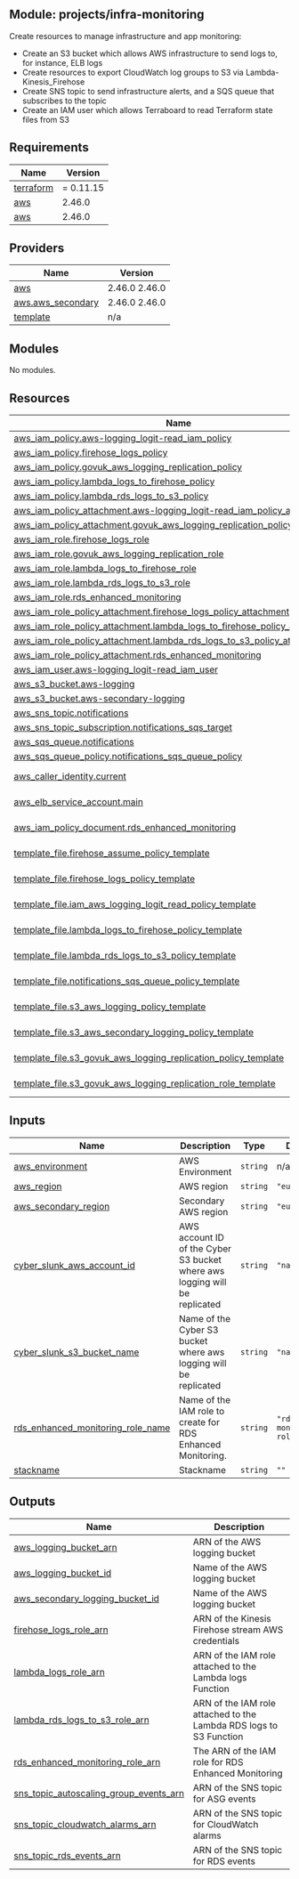 ## Module: projects/infra-monitoring

Create resources to manage infrastructure and app monitoring:
  - Create an S3 bucket which allows AWS infrastructure to send logs to, for
    instance, ELB logs
  - Create resources to export CloudWatch log groups to S3 via Lambda-Kinesis\_Firehose
  - Create SNS topic to send infrastructure alerts, and a SQS queue that subscribes to
    the topic
  - Create an IAM user which allows Terraboard to read Terraform state files from S3

## Requirements

| Name | Version |
|------|---------|
| <a name="requirement_terraform"></a> [terraform](#requirement\_terraform) | = 0.11.15 |
| <a name="requirement_aws"></a> [aws](#requirement\_aws) | 2.46.0 |
| <a name="requirement_aws"></a> [aws](#requirement\_aws) | 2.46.0 |

## Providers

| Name | Version |
|------|---------|
| <a name="provider_aws"></a> [aws](#provider\_aws) | 2.46.0 2.46.0 |
| <a name="provider_aws.aws_secondary"></a> [aws.aws\_secondary](#provider\_aws.aws\_secondary) | 2.46.0 2.46.0 |
| <a name="provider_template"></a> [template](#provider\_template) | n/a |

## Modules

No modules.

## Resources

| Name | Type |
|------|------|
| [aws_iam_policy.aws-logging_logit-read_iam_policy](https://registry.terraform.io/providers/hashicorp/aws/2.46.0/docs/resources/iam_policy) | resource |
| [aws_iam_policy.firehose_logs_policy](https://registry.terraform.io/providers/hashicorp/aws/2.46.0/docs/resources/iam_policy) | resource |
| [aws_iam_policy.govuk_aws_logging_replication_policy](https://registry.terraform.io/providers/hashicorp/aws/2.46.0/docs/resources/iam_policy) | resource |
| [aws_iam_policy.lambda_logs_to_firehose_policy](https://registry.terraform.io/providers/hashicorp/aws/2.46.0/docs/resources/iam_policy) | resource |
| [aws_iam_policy.lambda_rds_logs_to_s3_policy](https://registry.terraform.io/providers/hashicorp/aws/2.46.0/docs/resources/iam_policy) | resource |
| [aws_iam_policy_attachment.aws-logging_logit-read_iam_policy_attachment](https://registry.terraform.io/providers/hashicorp/aws/2.46.0/docs/resources/iam_policy_attachment) | resource |
| [aws_iam_policy_attachment.govuk_aws_logging_replication_policy_attachment](https://registry.terraform.io/providers/hashicorp/aws/2.46.0/docs/resources/iam_policy_attachment) | resource |
| [aws_iam_role.firehose_logs_role](https://registry.terraform.io/providers/hashicorp/aws/2.46.0/docs/resources/iam_role) | resource |
| [aws_iam_role.govuk_aws_logging_replication_role](https://registry.terraform.io/providers/hashicorp/aws/2.46.0/docs/resources/iam_role) | resource |
| [aws_iam_role.lambda_logs_to_firehose_role](https://registry.terraform.io/providers/hashicorp/aws/2.46.0/docs/resources/iam_role) | resource |
| [aws_iam_role.lambda_rds_logs_to_s3_role](https://registry.terraform.io/providers/hashicorp/aws/2.46.0/docs/resources/iam_role) | resource |
| [aws_iam_role.rds_enhanced_monitoring](https://registry.terraform.io/providers/hashicorp/aws/2.46.0/docs/resources/iam_role) | resource |
| [aws_iam_role_policy_attachment.firehose_logs_policy_attachment](https://registry.terraform.io/providers/hashicorp/aws/2.46.0/docs/resources/iam_role_policy_attachment) | resource |
| [aws_iam_role_policy_attachment.lambda_logs_to_firehose_policy_attachment](https://registry.terraform.io/providers/hashicorp/aws/2.46.0/docs/resources/iam_role_policy_attachment) | resource |
| [aws_iam_role_policy_attachment.lambda_rds_logs_to_s3_policy_attachment](https://registry.terraform.io/providers/hashicorp/aws/2.46.0/docs/resources/iam_role_policy_attachment) | resource |
| [aws_iam_role_policy_attachment.rds_enhanced_monitoring](https://registry.terraform.io/providers/hashicorp/aws/2.46.0/docs/resources/iam_role_policy_attachment) | resource |
| [aws_iam_user.aws-logging_logit-read_iam_user](https://registry.terraform.io/providers/hashicorp/aws/2.46.0/docs/resources/iam_user) | resource |
| [aws_s3_bucket.aws-logging](https://registry.terraform.io/providers/hashicorp/aws/2.46.0/docs/resources/s3_bucket) | resource |
| [aws_s3_bucket.aws-secondary-logging](https://registry.terraform.io/providers/hashicorp/aws/2.46.0/docs/resources/s3_bucket) | resource |
| [aws_sns_topic.notifications](https://registry.terraform.io/providers/hashicorp/aws/2.46.0/docs/resources/sns_topic) | resource |
| [aws_sns_topic_subscription.notifications_sqs_target](https://registry.terraform.io/providers/hashicorp/aws/2.46.0/docs/resources/sns_topic_subscription) | resource |
| [aws_sqs_queue.notifications](https://registry.terraform.io/providers/hashicorp/aws/2.46.0/docs/resources/sqs_queue) | resource |
| [aws_sqs_queue_policy.notifications_sqs_queue_policy](https://registry.terraform.io/providers/hashicorp/aws/2.46.0/docs/resources/sqs_queue_policy) | resource |
| [aws_caller_identity.current](https://registry.terraform.io/providers/hashicorp/aws/2.46.0/docs/data-sources/caller_identity) | data source |
| [aws_elb_service_account.main](https://registry.terraform.io/providers/hashicorp/aws/2.46.0/docs/data-sources/elb_service_account) | data source |
| [aws_iam_policy_document.rds_enhanced_monitoring](https://registry.terraform.io/providers/hashicorp/aws/2.46.0/docs/data-sources/iam_policy_document) | data source |
| [template_file.firehose_assume_policy_template](https://registry.terraform.io/providers/hashicorp/template/latest/docs/data-sources/file) | data source |
| [template_file.firehose_logs_policy_template](https://registry.terraform.io/providers/hashicorp/template/latest/docs/data-sources/file) | data source |
| [template_file.iam_aws_logging_logit_read_policy_template](https://registry.terraform.io/providers/hashicorp/template/latest/docs/data-sources/file) | data source |
| [template_file.lambda_logs_to_firehose_policy_template](https://registry.terraform.io/providers/hashicorp/template/latest/docs/data-sources/file) | data source |
| [template_file.lambda_rds_logs_to_s3_policy_template](https://registry.terraform.io/providers/hashicorp/template/latest/docs/data-sources/file) | data source |
| [template_file.notifications_sqs_queue_policy_template](https://registry.terraform.io/providers/hashicorp/template/latest/docs/data-sources/file) | data source |
| [template_file.s3_aws_logging_policy_template](https://registry.terraform.io/providers/hashicorp/template/latest/docs/data-sources/file) | data source |
| [template_file.s3_aws_secondary_logging_policy_template](https://registry.terraform.io/providers/hashicorp/template/latest/docs/data-sources/file) | data source |
| [template_file.s3_govuk_aws_logging_replication_policy_template](https://registry.terraform.io/providers/hashicorp/template/latest/docs/data-sources/file) | data source |
| [template_file.s3_govuk_aws_logging_replication_role_template](https://registry.terraform.io/providers/hashicorp/template/latest/docs/data-sources/file) | data source |

## Inputs

| Name | Description | Type | Default | Required |
|------|-------------|------|---------|:--------:|
| <a name="input_aws_environment"></a> [aws\_environment](#input\_aws\_environment) | AWS Environment | `string` | n/a | yes |
| <a name="input_aws_region"></a> [aws\_region](#input\_aws\_region) | AWS region | `string` | `"eu-west-1"` | no |
| <a name="input_aws_secondary_region"></a> [aws\_secondary\_region](#input\_aws\_secondary\_region) | Secondary AWS region | `string` | `"eu-west-2"` | no |
| <a name="input_cyber_slunk_aws_account_id"></a> [cyber\_slunk\_aws\_account\_id](#input\_cyber\_slunk\_aws\_account\_id) | AWS account ID of the Cyber S3 bucket where aws logging will be replicated | `string` | `"na"` | no |
| <a name="input_cyber_slunk_s3_bucket_name"></a> [cyber\_slunk\_s3\_bucket\_name](#input\_cyber\_slunk\_s3\_bucket\_name) | Name of the Cyber S3 bucket where aws logging will be replicated | `string` | `"na"` | no |
| <a name="input_rds_enhanced_monitoring_role_name"></a> [rds\_enhanced\_monitoring\_role\_name](#input\_rds\_enhanced\_monitoring\_role\_name) | Name of the IAM role to create for RDS Enhanced Monitoring. | `string` | `"rds-monitoring-role"` | no |
| <a name="input_stackname"></a> [stackname](#input\_stackname) | Stackname | `string` | `""` | no |

## Outputs

| Name | Description |
|------|-------------|
| <a name="output_aws_logging_bucket_arn"></a> [aws\_logging\_bucket\_arn](#output\_aws\_logging\_bucket\_arn) | ARN of the AWS logging bucket |
| <a name="output_aws_logging_bucket_id"></a> [aws\_logging\_bucket\_id](#output\_aws\_logging\_bucket\_id) | Name of the AWS logging bucket |
| <a name="output_aws_secondary_logging_bucket_id"></a> [aws\_secondary\_logging\_bucket\_id](#output\_aws\_secondary\_logging\_bucket\_id) | Name of the AWS logging bucket |
| <a name="output_firehose_logs_role_arn"></a> [firehose\_logs\_role\_arn](#output\_firehose\_logs\_role\_arn) | ARN of the Kinesis Firehose stream AWS credentials |
| <a name="output_lambda_logs_role_arn"></a> [lambda\_logs\_role\_arn](#output\_lambda\_logs\_role\_arn) | ARN of the IAM role attached to the Lambda logs Function |
| <a name="output_lambda_rds_logs_to_s3_role_arn"></a> [lambda\_rds\_logs\_to\_s3\_role\_arn](#output\_lambda\_rds\_logs\_to\_s3\_role\_arn) | ARN of the IAM role attached to the Lambda RDS logs to S3 Function |
| <a name="output_rds_enhanced_monitoring_role_arn"></a> [rds\_enhanced\_monitoring\_role\_arn](#output\_rds\_enhanced\_monitoring\_role\_arn) | The ARN of the IAM role for RDS Enhanced Monitoring |
| <a name="output_sns_topic_autoscaling_group_events_arn"></a> [sns\_topic\_autoscaling\_group\_events\_arn](#output\_sns\_topic\_autoscaling\_group\_events\_arn) | ARN of the SNS topic for ASG events |
| <a name="output_sns_topic_cloudwatch_alarms_arn"></a> [sns\_topic\_cloudwatch\_alarms\_arn](#output\_sns\_topic\_cloudwatch\_alarms\_arn) | ARN of the SNS topic for CloudWatch alarms |
| <a name="output_sns_topic_rds_events_arn"></a> [sns\_topic\_rds\_events\_arn](#output\_sns\_topic\_rds\_events\_arn) | ARN of the SNS topic for RDS events |
